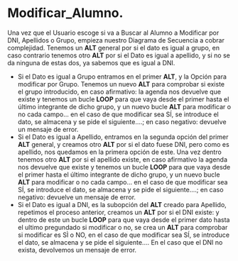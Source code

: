 # Modificar_Alumno.

Una vez que el Usuario escoge si va a Buscar al Alumno a Modificar por DNI, Apellidos o Grupo, empieza nuestro Diagrama de Secuencia a cobrar complejidad. Tenemos un **ALT** general por si el dato es igual a grupo, en caso contrario tenemos otro **ALT** por si el Dato es igual a apellido, y si no se da ninguna de estas dos, ya sabemos que es igual a DNI.

- Si el Dato es igual a Grupo entramos en el primer **ALT**, y la Opción para modificar por Grupo. Tenemos un nuevo **ALT** para comprobar si existe el grupo introducido, en caso afirmativo: la agenda nos devuelve que existe y tenemos un bucle **LOOP** para que vaya desde el primer hasta el último integrante de dicho grupo, y un nuevo bucle **ALT** para modificar o no cada campo... en el caso de que modificar sea SÍ, se introduce el dato, se almacena y se pide el siguiente....; en caso negativo: devuelve un mensaje de error.
- Si el Dato es igual a Apellido, entramos en la segunda opción del primer **ALT** general, y creamos otro **ALT** por si el dato fuese DNI, pero como es apellido, nos quedamos en la primera opción de este. Una vez dentro tenemos otro **ALT** por si el apellido existe, en caso afirmativo la agenda nos devuelve que existe y tenemos un bucle **LOOP** para que vaya desde el primer hasta el último integrante de dicho grupo, y un nuevo bucle **ALT** para modificar o no cada campo... en el caso de que modificar sea SÍ, se introduce el dato, se almacena y se pide el siguiente....; en caso negativo: devuelve un mensaje de error.
- Si el Dato es igual a DNI, es la subopción del **ALT** creado para Apellido, repetimos el proceso anterior, creamos un **ALT** por si el DNI existe: y dentro de este un bucle **LOOP** para que vaya desde el primer dato hasta el ultimo pregundado si modificar o no, se crea un **ALT** para comprobar si modificar es SÌ o NO, en el caso de que modificar sea SÍ, se introduce el dato, se almacena y se pide el siguiente.... En el caso que el DNI no exista, devolvemos un mensaje de error.
